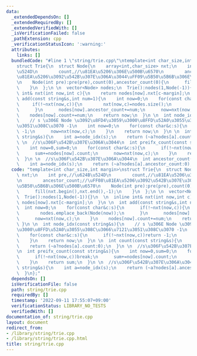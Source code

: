 ```yaml
---
data:
  _extendedDependsOn: []
  _extendedRequiredBy: []
  _extendedVerifiedWith: []
  _isVerificationFailed: false
  _pathExtension: cpp
  _verificationStatusIcon: ':warning:'
  attributes:
    links: []
  bundledCode: "#line 1 \"string/trie.cpp\"\ntemplate<int char_size,int margin>\n\
    struct Trie{\n  struct Node{\n    array<int,char_size> nxt;\n    int pre,//\u624B\
    \u524D\n        count,//\u81EA\u5206\u306E\u500B\u6570\n        ancestor_count;//\uFF08\
    \u81EA\u5206\u3092\u542B\u307E\u306A\u3044\uFF09\u5B50\u5B6B\u306E\u500B\u6570\
    \n    Node(int pre):pre(pre),count(0),ancestor_count(0){\n      fill(nxt.begin(),nxt.end(),-1);\n\
    \    }\n  };\n \n  vector<Node> nodes;\n  Trie():nodes(1,Node(-1)){}\n  \n  inline\
    \ int& nxt(int now,int c){\n    return nodes[now].nxt[c-margin];\n  }\n \n  int\
    \ add(const string&s,int num=1){\n    int now=0;\n    for(const char&c:s){\n \
    \     if(!~nxt(now,c)){\n        nxt(now,c)=nodes.size();\n        nodes.emplace_back(Node(now));\n\
    \      }\n      nodes[now].ancestor_count+=num;\n      now=nxt(now,c);\n    }\n\
    \    nodes[now].count+=num;\n    return now;\n  }\n \n  int node_idx(const string&s){\n\
    \    // s \u306E Node \u3092\u8FD4\u3059\u3000\u8FFD\u52A0\u3055\u308C\u3066\u7121\
    \u3051\u308C\u3070 -1\n    int now=0;\n    for(const char&c:s){\n      if(!~nxt(now,c))return\
    \ -1;\n      now=nxt(now,c);\n    }\n    return now;\n  }\n \n  int count(const\
    \ string&s){\n    int a=node_idx(s);\n    return (~a?nodes[a].count:0);\n  }\n\
    \ \n  //s\u306F\u542B\u307E\u306A\u3044\n  int preifx_count(const string&s){\n\
    \    int now=0,sum=0;\n    for(const char&c:s){\n      if(!~nxt(now,c))break;\n\
    \      sum+=nodes[now].count;\n      now=nxt(now,c);\n    }\n    return sum;\n\
    \  }\n \n  //s\u306F\u542B\u307E\u306A\u3044\n  int ancestor_count(const string&s){\n\
    \    int a=node_idx(s);\n    return (~a?nodes[a].ancestor_count:0);\n  }\n};\n"
  code: "template<int char_size,int margin>\nstruct Trie{\n  struct Node{\n    array<int,char_size>\
    \ nxt;\n    int pre,//\u624B\u524D\n        count,//\u81EA\u5206\u306E\u500B\u6570\
    \n        ancestor_count;//\uFF08\u81EA\u5206\u3092\u542B\u307E\u306A\u3044\uFF09\
    \u5B50\u5B6B\u306E\u500B\u6570\n    Node(int pre):pre(pre),count(0),ancestor_count(0){\n\
    \      fill(nxt.begin(),nxt.end(),-1);\n    }\n  };\n \n  vector<Node> nodes;\n\
    \  Trie():nodes(1,Node(-1)){}\n  \n  inline int& nxt(int now,int c){\n    return\
    \ nodes[now].nxt[c-margin];\n  }\n \n  int add(const string&s,int num=1){\n  \
    \  int now=0;\n    for(const char&c:s){\n      if(!~nxt(now,c)){\n        nxt(now,c)=nodes.size();\n\
    \        nodes.emplace_back(Node(now));\n      }\n      nodes[now].ancestor_count+=num;\n\
    \      now=nxt(now,c);\n    }\n    nodes[now].count+=num;\n    return now;\n \
    \ }\n \n  int node_idx(const string&s){\n    // s \u306E Node \u3092\u8FD4\u3059\
    \u3000\u8FFD\u52A0\u3055\u308C\u3066\u7121\u3051\u308C\u3070 -1\n    int now=0;\n\
    \    for(const char&c:s){\n      if(!~nxt(now,c))return -1;\n      now=nxt(now,c);\n\
    \    }\n    return now;\n  }\n \n  int count(const string&s){\n    int a=node_idx(s);\n\
    \    return (~a?nodes[a].count:0);\n  }\n \n  //s\u306F\u542B\u307E\u306A\u3044\
    \n  int preifx_count(const string&s){\n    int now=0,sum=0;\n    for(const char&c:s){\n\
    \      if(!~nxt(now,c))break;\n      sum+=nodes[now].count;\n      now=nxt(now,c);\n\
    \    }\n    return sum;\n  }\n \n  //s\u306F\u542B\u307E\u306A\u3044\n  int ancestor_count(const\
    \ string&s){\n    int a=node_idx(s);\n    return (~a?nodes[a].ancestor_count:0);\n\
    \  }\n};"
  dependsOn: []
  isVerificationFile: false
  path: string/trie.cpp
  requiredBy: []
  timestamp: '2022-09-11 17:55:07+09:00'
  verificationStatus: LIBRARY_NO_TESTS
  verifiedWith: []
documentation_of: string/trie.cpp
layout: document
redirect_from:
- /library/string/trie.cpp
- /library/string/trie.cpp.html
title: string/trie.cpp
---
```

